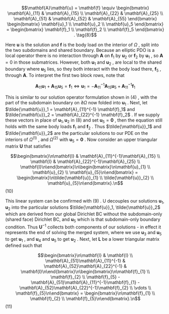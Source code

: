 $$\mathbf{A}\mathbf{u} = \mathbf{f} \equiv \begin{bmatrix} \mathbf{A}_{11} & \mathbf{A}_{15} \\ \mathbf{A}_{22} & \mathbf{A}_{25} \\ \mathbf{A}_{51} & \mathbf{A}_{52} & \mathbf{A}_{55} \end{bmatrix} \begin{bmatrix} \mathbf{u}_1 \\ \mathbf{u}_2 \\ \mathbf{u}_5 \end{bmatrix} = \begin{bmatrix} \mathbf{f}_1 \\ \mathbf{f}_2 \\ \mathbf{f}_5 \end{bmatrix} . \tag{8}$$

Here **u** is the solution and **f** is the body load on the interior of  $\Omega$ , split into the two subdomains and shared boundary. Because an elliptic PDO is a local operator there is no interaction through  $\mathbf{A}$  on  $\mathbf{f}_1$  by  $\mathbf{u}_2$  or  $\mathbf{f}_2$  by  $\mathbf{u}_1$ , so  $\mathbf{A} = 0$  in those submatrices. However, both  $\mathbf{u}_1$  and  $\mathbf{u}_2$ , are local to the shared boundary where  $\mathbf{u}_5$  lies, so they both interact with the body load there,  $\mathbf{f}_5$ , through **A**. To interpret the first two block rows, note that

$$\mathbf{A}_{11}\mathbf{u}_1 + \mathbf{A}_{15}\mathbf{u}_5 = \mathbf{f}_1 \iff \mathbf{u}_1 = -\mathbf{A}_{11}^{-1}\mathbf{A}_{15}\mathbf{u}_5 + \mathbf{A}_{11}^{-1}\mathbf{f}_1 \tag{9}$$

This is similar to our solution operator formulation shown in  $(4)$ , with the part of the subdomain boundary on  $\partial\Omega$  now folded into  $\mathbf{u}_1$ . Next, let  $\tilde{\mathbf{u}}_1 = \mathbf{A}_{11}^{-1} \mathbf{f}_1$  and  $\tilde{\mathbf{u}}_2 = \mathbf{A}_{22}^{-1} \mathbf{f}_2$ . If we supply these vectors in place of  $\mathbf{u}_1, \mathbf{u}_2$  in (8) and set  $\mathbf{u}_5 = \mathbf{0}$ , then the equation still holds with the same body loads  $\mathbf{f}_1$  and  $\mathbf{f}_2$ . Thus  $\tilde{\mathbf{u}}_1$  and  $\tilde{\mathbf{u}}_2$  are the particular solutions to our PDE on the interiors of  $\Omega^{(1)}$ , and  $\Omega^{(2)}$  with  $\mathbf{u}_5 = \mathbf{0}$ . Now consider an upper triangular  $\text{matrix } \mathbf{U} \text{ that satisfies}$ 

$$\begin{bmatrix}\n\mathbf{I} & \mathbf{A}_{11}^{-1}\mathbf{A}_{15} \\
\mathbf{I} & \mathbf{A}_{22}^{-1}\mathbf{A}_{25} \\
\mathbf{I}\n\end{bmatrix}\n\begin{bmatrix}\n\mathbf{u}_{1} \\
\mathbf{u}_{2} \\
\mathbf{u}_{5}\n\end{bmatrix} = \begin{bmatrix}\n\tilde{\mathbf{u}}_{1} \\
\tilde{\mathbf{u}}_{2} \\
\mathbf{u}_{5}\n\end{bmatrix}.\n$$
(10)

This linear system can be confirmed with  $(9)$ . U decouples our solutions  $\mathbf{u}_1, \mathbf{u}_2$  into the particular solutions  $\tilde{\mathbf{u}}_1, \tilde{\mathbf{u}}_2$  which are derived from our global Dirichlet BC without the subdomain-only (shared face) Dirichlet BC, and  $\mathbf{u}_5$ which is that subdomain-only boundary condition. Thus  $\mathbf{U}^{-1}$  collects both components of our solutions - in effect it represents the end of solving the merged system, where we use  $\mathbf{u}_3$  and  $\mathbf{u}_5$  to get  $\mathbf{u}_1$ , and  $\mathbf{u}_4$  and  $\mathbf{u}_5$  to get  $\mathbf{u}_2$ . Next, let  $\mathbf{L}$  be a lower triangular matrix defined such that

$$\begin{bmatrix}\n\mathbf{I} & \mathbf{I} \\
\mathbf{A}_{51}\mathbf{A}_{11}^{-1} & \mathbf{A}_{52}\mathbf{A}_{22}^{-1} & \mathbf{I}\n\end{bmatrix}\n\begin{bmatrix}\n\mathbf{f}_{1} \\
\mathbf{f}_{2} \\
\mathbf{f}_{5} - \mathbf{A}_{51}\mathbf{A}_{11}^{-1}\mathbf{f}_{1} - \mathbf{A}_{52}\mathbf{A}_{22}^{-1}\mathbf{f}_{2} \\
\vdots \\
\mathbf{f}_{5}\n\end{bmatrix} = \begin{bmatrix}\n\mathbf{f}_{1} \\
\mathbf{f}_{2} \\
\mathbf{f}_{5}\n\end{bmatrix}.\n$$
(11)